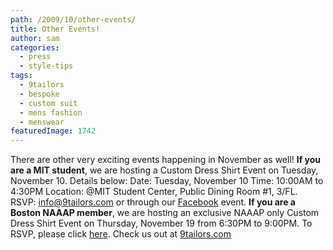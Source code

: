 ```yaml
---
path: /2009/10/other-events/
title: Other Events!
author: sam
categories: 
  - press
  - style-tips
tags: 
  - 9tailors
  - bespoke
  - custom suit
  - mens fashion
  - menswear
featuredImage: 1742
---
```

There are other very exciting events happening in November as well! **If you are a MIT student**, we are hosting a Custom Dress Shirt Event on Tuesday, November 10. Details below: Date: Tuesday, November 10 Time: 10:00AM to 4:30PM Location: @MIT Student Center, Public Dining Room #1, 3/FL. RSVP: [info@9tailors.com](mailto:info@9tailors.com) or through our [Facebook](http://www.facebook.com/home.php#/event.php?eid=159675180274&index=1) event. **If you are a Boston NAAAP member**, we are hosting an exclusive NAAAP only Custom Dress Shirt Event on Thursday, November 19 from 6:30PM to 9:00PM. To RSVP, please click [here](http://www.naaapboston.org/Events/Calendar/tabid/2304/vw/3/ItemID/777/d/20091119/Default.aspx). Check us out at [9tailors.com](http://9tailors.blogspot.com/beta.9tailors.com)